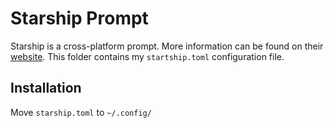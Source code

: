 # Starship Prompt

Starship is a cross-platform prompt. More information can be found on their [website](https://starship.rs/). This folder contains my `startship.toml` configuration file.

## Installation

Move `starship.toml` to `~/.config/`